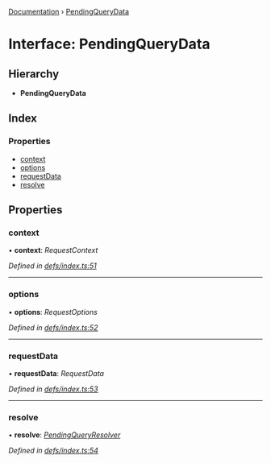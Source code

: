 [Documentation](../README.md) › [PendingQueryData](pendingquerydata.md)

# Interface: PendingQueryData

## Hierarchy

* **PendingQueryData**

## Index

### Properties

* [context](pendingquerydata.md#context)
* [options](pendingquerydata.md#options)
* [requestData](pendingquerydata.md#requestdata)
* [resolve](pendingquerydata.md#resolve)

## Properties

###  context

• **context**: *RequestContext*

*Defined in [defs/index.ts:51](https://github.com/badbatch/graphql-box/blob/05751bfd/packages/client/src/defs/index.ts#L51)*

___

###  options

• **options**: *RequestOptions*

*Defined in [defs/index.ts:52](https://github.com/badbatch/graphql-box/blob/05751bfd/packages/client/src/defs/index.ts#L52)*

___

###  requestData

• **requestData**: *RequestData*

*Defined in [defs/index.ts:53](https://github.com/badbatch/graphql-box/blob/05751bfd/packages/client/src/defs/index.ts#L53)*

___

###  resolve

• **resolve**: *[PendingQueryResolver](../README.md#pendingqueryresolver)*

*Defined in [defs/index.ts:54](https://github.com/badbatch/graphql-box/blob/05751bfd/packages/client/src/defs/index.ts#L54)*
